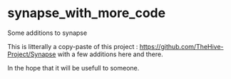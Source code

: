 # synapse_with_more_code
Some additions to synapse

This is litterally a copy-paste of this project : https://github.com/TheHive-Project/Synapse
with a few additions here and there.

In the hope that it will be usefull to someone.
